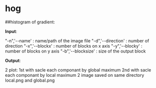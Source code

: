 # hog

##histogram of gradient:

**Input**:

"-n",'--name'       :      name/path of the image file
"-d",'--direction'  :      number of direction
"-x",'--blockx'     :      number of blocks on x axis
"-y",'--blocky'     :      number of blocks on y axis
"-b",'--blocksize'  :      size of the output block

**Output**:

2 plot:
1st with sacle each componant by global maximum
2nd with sacle each componant by local maximum
2 image saved on same directory local.png and global.png
